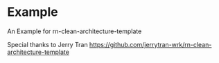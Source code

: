 # Example
An Example for rn-clean-architecture-template

Special thanks to Jerry Tran
https://github.com/jerrytran-wrk/rn-clean-architecture-template